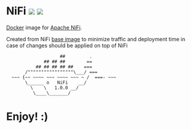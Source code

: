 # NiFi ![](https://images.microbadger.com/badges/version/xemuliam/nifi:1.0.0.svg) ![](https://images.microbadger.com/badges/image/xemuliam/nifi:1.0.0.svg)
[Docker](https://www.docker.com/what-docker) image for [Apache NiFi](https://nifi.apache.org/).

Created from NiFi [base image](https://hub.docker.com/r/xemuliam/nifi-base) to minimize traffic and deployment time in case of changes should be applied on top of NiFi

                        ##         .
                  ## ## ##        ==
               ## ## ## ## ##    ===
           /"""""""""""""""""\___/ ===
      ~~~ {~~ ~~~~ ~~~ ~~~~ ~~~ ~ /  ===- ~~~
           \______ o   NiFi    __/
             \    \   1.0.0 __/
              \____\_______/


# Enjoy! :)
